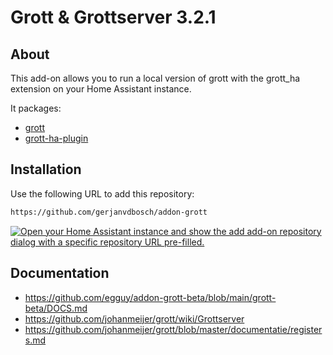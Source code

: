 # Grott & Grottserver 3.2.1

## About

This add-on allows you to run a local version of grott with the grott_ha extension on your Home Assistant instance.

It packages:

- [grott](https://github.com/johanmeijer/grott/)
- [grott-ha-plugin](https://github.com/egguy/grott-ha-plugin)

## Installation

Use the following URL to add this repository:

```txt
https://github.com/gerjanvdbosch/addon-grott
```

[![Open your Home Assistant instance and show the add add-on repository dialog with a specific repository URL pre-filled.](https://my.home-assistant.io/badges/supervisor_add_addon_repository.svg)](https://my.home-assistant.io/redirect/supervisor_add_addon_repository/?repository_url=https%3A%2F%2Fgithub.com%2Fgerjanvdbosch%2Faddon-grott)

## Documentation

- https://github.com/egguy/addon-grott-beta/blob/main/grott-beta/DOCS.md
- https://github.com/johanmeijer/grott/wiki/Grottserver
- https://github.com/johanmeijer/grott/blob/master/documentatie/registers.md

